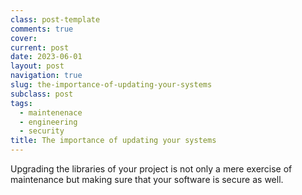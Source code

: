 ```yaml
---
class: post-template
comments: true
cover:
current: post
date: 2023-06-01
layout: post
navigation: true
slug: the-importance-of-updating-your-systems
subclass: post
tags:
  - maintenenace
  - engineering
  - security
title: The importance of updating your systems
---
```


Upgrading the libraries of your project is not only a mere exercise of maintenance but making sure that your software is secure as well.
